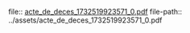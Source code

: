 file:: [acte_de_deces_1732519923571_0.pdf](../assets/acte_de_deces_1732519923571_0.pdf)
file-path:: ../assets/acte_de_deces_1732519923571_0.pdf
